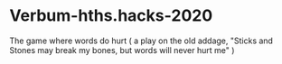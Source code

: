# Verbum-hths.hacks-2020
The game where words do hurt ( a play on the old addage, "Sticks and Stones may break my bones, but words will never hurt me" )
